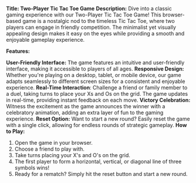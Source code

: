 **Title: Two-Player Tic Tac Toe Game**
**Description:**
Dive into a classic gaming experience with our Two-Player Tic Tac Toe Game! This browser-based game is a nostalgic nod to the timeless Tic Tac Toe, where two players can engage in friendly competition. The minimalist yet visually appealing design makes it easy on the eyes while providing a smooth and enjoyable gameplay experience.

**Features:**

**User-Friendly Interface:** The game features an intuitive and user-friendly interface, making it accessible to players of all ages.
**Responsive Design:** Whether you're playing on a desktop, tablet, or mobile device, our game adapts seamlessly to different screen sizes for a consistent and enjoyable experience.
**Real-Time Interaction**: Challenge a friend or family member to a duel, taking turns to place your Xs and Os on the grid. The game updates in real-time, providing instant feedback on each move.
**Victory Celebration:** Witness the excitement as the game announces the winner with a celebratory animation, adding an extra layer of fun to the gaming experience.
**Reset Option:** Want to start a new round? Easily reset the game with a single click, allowing for endless rounds of strategic gameplay.
**How to Play:**

1. Open the game in your browser.
2. Choose a friend to play with.
3. Take turns placing your X's and O's on the grid.
4. The first player to form a horizontal, vertical, or diagonal line of three symbols wins!
5. Ready for a rematch? Simply hit the reset button and start a new round.

